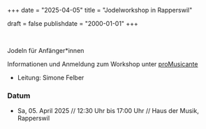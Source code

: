 ﻿+++
date = "2025-04-05"
title = "Jodelworkshop in Rapperswil"

draft = false
publishdate = "2000-01-01"
+++


<br>

Jodeln für Anfänger*innen
<br>

Informationen und Anmeldung zum Workshop unter [proMusicante](https://www.promusicante.ch/Angebote/Thementage-und-Gruppenkurse/) 

* Leitung: Simone Felber 


### Datum

* Sa, 05. April 2025 // 12:30 Uhr bis 17:00 Uhr // Haus der Musik, Rapperswil